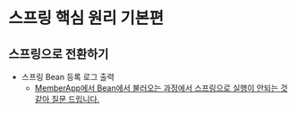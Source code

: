 # 스프링 핵심 원리 기본편

## 스프링으로 전환하기

- 스프링 Bean 등록 로그 출력
    - [MemberApp에서 Bean에서 불러오는 과정에서 스프링으로 실행이 안되는 것 같아 질문 드립니다.](https://www.inflearn.com/community/questions/1102660/memberapp%EC%97%90%EC%84%9C-bean%EC%97%90%EC%84%9C-%EB%B6%88%EB%9F%AC%EC%98%A4%EB%8A%94-%EA%B3%BC%EC%A0%95%EC%97%90%EC%84%9C-%EC%8A%A4%ED%94%84%EB%A7%81%EC%9C%BC%EB%A1%9C-%EC%8B%A4%ED%96%89%EC%9D%B4-%EC%95%88%EB%90%98%EB%8A%94-%EA%B2%83-%EA%B0%99%EC%95%84-%EC%A7%88%EB%AC%B8-%EB%93%9C%EB%A6%BD%EB%8B%88%EB%8B%A4)